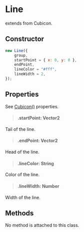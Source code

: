 # Line

extends from Cubicon.

## Constructor

```js
new Line({
    group,
    startPoint = { x: 0, y: 0 },
    endPoint,
    lineColor = "#fff",
    lineWidth = 2,
});
```

## Properties

See [Cubicon()](./reference/cubicon/cubicon.md) properties.

> #### .startPoint: Vector2

Tail of the line.

> #### .endPoint: Vector2

Head of the line.

> #### .lineColor: String

Color of the line.

> #### .lineWidth: Number

Width of the line.

## Methods

No method is attached to this class.
